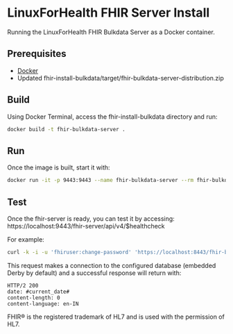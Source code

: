 # LinuxForHealth FHIR Server Install

Running the LinuxForHealth FHIR Bulkdata Server as a Docker container.

## Prerequisites

- [Docker](http://docker.com)
- Updated fhir-install-bulkdata/target/fhir-bulkdata-server-distribution.zip

## Build

Using Docker Terminal, access the fhir-install-bulkdata directory and run:

```sh
docker build -t fhir-bulkdata-server .
```

## Run

Once the image is built, start it with:

```sh
docker run -it -p 9443:9443 --name fhir-bulkdata-server --rm fhir-bulkdata-server
```

## Test

Once the fhir-server is ready, you can test it by accessing: https://localhost:9443/fhir-server/api/v4/$healthcheck

For example:

```sh
curl -k -i -u 'fhiruser:change-password' 'https://localhost:8443/fhir-bulkdata-server/api/v4/healthcheck'
```

This request makes a connection to the configured database (embedded Derby by default) and a successful response will return with:

```
HTTP/2 200 
date: #current_date#
content-length: 0
content-language: en-IN
```

FHIR® is the registered trademark of HL7 and is used with the permission of HL7.
